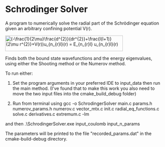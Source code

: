 # Schrodinger Solver

A program to numerically solve the radial part of the Schrödinger equation given an arbitrary confining potential V(r).

<img src="http://www.sciweavers.org/tex2img.php?eq=%28-%5Cfrac%7B1%7D%7B2%5Cmu%7D%5Cfrac%7Bd%5E%7B2%7D%7D%7Bdr%5E%7B2%7D%7D%2B%5Cfrac%7Bl%28l%2B1%29%7D%7B2%5Cmu%20r%5E%7B2%7D%7D%2BV%28r%29%29u_%7Bn_%7Br%7Dl%7D%28r%29%20%3D%20E_%7Bn_%7Br%7Dl%7D%20u_%7Bn_%7Br%7Dl%7D%28r%29&bc=White&fc=Black&im=jpg&fs=12&ff=arev&edit=0" align="center" border="0" alt="(-\frac{1}{2\mu}\frac{d^{2}}{dr^{2}}+\frac{l(l+1)}{2\mu r^{2}}+V(r))u_{n_{r}l}(r) = E_{n_{r}l} u_{n_{r}l}(r)" width="375" height="50" />


Finds both the bound state wavefunctions and the energy eigenvalues, using either the Shooting method or the Numerov method.




To run either:

1) Set the program arguments in your preferred IDE to input_data then run the main method.
(I've found that to make this work you also need to move the two input files into the cmake_build_debug folder)

2) Run from terminal using
gcc -o SchrodingerSolver main.c params.h numerov_params.h numerov.c vector_mtx.c init.c radial_eq_functions.c solve.c derivatives.c extremum.c -lm

and then
.\SchrodingerSolver.exe input_coulomb input_n_params

The parameters will be printed to the file "recorded_params.dat" in the cmake-build-debug directory.



